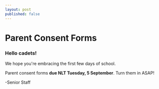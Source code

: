 ```yaml
---
layout: post
published: false
---
```

# Parent Consent Forms
### Hello cadets!

We hope you're embracing the first few days of school.  

Parent consent forms **due NLT Tuesday, 5 September**.  Turn them in ASAP!

-Senior Staff 